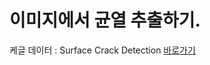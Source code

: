 # 이미지에서 균열 추출하기.

케글 데이터 : Surface Crack Detection [바로가기](https://www.kaggle.com/datasets/arunrk7/surface-crack-detection)

